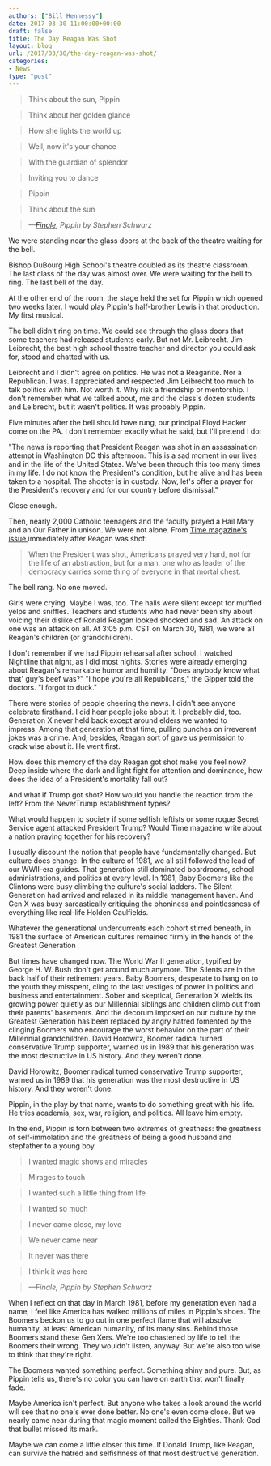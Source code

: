 ```yaml
---
authors: ["Bill Hennessy"]
date: 2017-03-30 11:00:00+00:00
draft: false
title: The Day Reagan Was Shot
layout: blog
url: /2017/03/30/the-day-reagan-was-shot/
categories:
- News
type: "post"
---
```


> 

> 
> Think about the sun, Pippin
> 
> 

> 
> Think about her golden glance
> 
> 

> 
> How she lights the world up
> 
> 

> 
> Well, now it's your chance
> 
> 

> 
> With the guardian of splendor
> 
> 

> 
> Inviting you to dance
> 
> 

> 
> Pippin
> 
> 

> 
> Think about the sun
> 
> 

> 
> _—[Finale](https://www.stlyrics.com/lyrics/pippin/finale.htm), Pippin by Stephen Schwarz_
> 
> 



We were standing near the glass doors at the back of the theatre waiting for the bell.

Bishop DuBourg High School's theatre doubled as its theatre classroom. The last class of the day was almost over. We were waiting for the bell to ring. The last bell of the day.

At the other end of the room, the stage held the set for Pippin which opened two weeks later. I would play Pippin's half-brother Lewis in that production. My first musical.

The bell didn't ring on time. We could see through the glass doors that some teachers had released students early. But not Mr. Leibrecht. Jim Leibrecht, the best high school theatre teacher and director you could ask for, stood and chatted with us.

Leibrecht and I didn't agree on politics. He was not a Reaganite. Nor a Republican. I was. I appreciated and respected Jim Leibrecht too much to talk politics with him. Not worth it. Why risk a friendship or mentorship. I don't remember what we talked about, me and the class's dozen students and Leibrecht, but it wasn't politics. It was probably Pippin.

Five minutes after the bell should have rung, our principal Floyd Hacker come on the PA. I don't remember exactly what he said, but I'll pretend I do:

"The news is reporting that President Reagan was shot in an assassination attempt in Washington DC this afternoon. This is a sad moment in our lives and in the life of the United States. We've been through this too many times in my life. I do not know the President's condition, but he alive and has been taken to a hospital. The shooter is in custody. Now, let's offer a prayer for the President's recovery and for our country before dismissal."

Close enough.

Then, nearly 2,000 Catholic teenagers and the faculty prayed a Hail Mary and an Our Father in unison. We were not alone. From [Time magazine's issue ](https://content.time.com/time/subscriber/article/0,33009,954693-2,00.html)immediately after Reagan was shot:



> When the President was shot, Americans prayed very hard, not for the life of an abstraction, but for a man, one who as leader of the democracy carries some thing of everyone in that mortal chest.



The bell rang. No one moved.

Girls were crying. Maybe I was, too. The halls were silent except for muffled yelps and sniffles. Teachers and students who had never been shy about voicing their dislike of Ronald Reagan looked shocked and sad. An attack on one was an attack on all. At 3:05 p.m. CST on March 30, 1981, we were all Reagan's children (or grandchildren).

I don't remember if we had Pippin rehearsal after school. I watched Nightline that night, as I did most nights. Stories were already emerging about Reagan's remarkable humor and humility. "Does anybody know what that' guy's beef was?" "I hope you're all Republicans," the Gipper told the doctors. "I forgot to duck."

There were stories of people cheering the news. I didn't see anyone celebrate firsthand. I did hear people joke about it. I probably did, too. Generation X never held back except around elders we wanted to impress. Among that generation at that time, pulling punches on irreverent jokes was a crime. And, besides, Reagan sort of gave us permission to crack wise about it. He went first.

How does this memory of the day Reagan got shot make you feel now? Deep inside where the dark and light fight for attention and dominance, how does the idea of a President's mortality fall out?

And what if Trump got shot? How would you handle the reaction from the left? From the NeverTrump establishment types?

What would happen to society if some selfish leftists or some rogue Secret Service agent attacked President Trump? Would Time magazine write about a nation praying together for his recovery?

I usually discount the notion that people have fundamentally changed. But culture does change. In the culture of 1981, we all still followed the lead of our WWII-era guides. That generation still dominated boardrooms, school administrations, and politics at every level. In 1981, Baby Boomers like the Clintons were busy climbing the culture's social ladders. The Silent Generation had arrived and relaxed in its middle management haven. And Gen X was busy sarcastically critiquing the phoniness and pointlessness of everything like real-life Holden Caulfields.

Whatever the generational undercurrents each cohort stirred beneath, in 1981 the surface of American cultures remained firmly in the hands of the Greatest Generation

But times have changed now. The World War II generation, typified by George H. W. Bush don't get around much anymore. The Silents are in the back half of their retirement years. Baby Boomers, desperate to hang on to the youth they misspent, cling to the last vestiges of power in politics and business and entertainment. Sober and skeptical, Generation X wields its growing power quietly as our Millennial siblings and children climb out from their parents' basements. And the decorum imposed on our culture by the Greatest Generation has been replaced by angry hatred fomented by the clinging Boomers who encourage the worst behavior on the part of their Millennial grandchildren. David Horowitz, Boomer radical turned conservative Trump supporter, warned us in 1989 that his generation was the most destructive in US history. And they weren't done.

David Horowitz, Boomer radical turned conservative Trump supporter, warned us in 1989 that his generation was the most destructive in US history. And they weren't done.

Pippin, in the play by that name, wants to do something great with his life. He tries academia, sex, war, religion, and politics. All leave him empty.

In the end, Pippin is torn between two extremes of greatness: the greatness of self-immolation and the greatness of being a good husband and stepfather to a young boy.



> 

> 
> I wanted magic shows and miracles
> 
> 

> 
> Mirages to touch
> 
> 

> 
> I wanted such a little thing from life
> 
> 

> 
> I wanted so much
> 
> 

> 
> I never came close, my love
> 
> 

> 
> We never came near
> 
> 

> 
> It never was there
> 
> 

> 
> I think it was here
> 
> 

> 
> _—Finale, Pippin by Stephen Schwarz_
> 
> 



When I reflect on that day in March 1981, before my generation even had a name, I feel like America has walked millions of miles in Pippin's shoes. The Boomers beckon us to go out in one perfect flame that will absolve humanity, at least American humanity, of its many sins. Behind those Boomers stand these Gen Xers. We're too chastened by life to tell the Boomers their wrong. They wouldn't listen, anyway. But we're also too wise to think that they're right.

The Boomers wanted something perfect. Something shiny and pure. But, as Pippin tells us, there's no color you can have on earth that won't finally fade.

Maybe America isn't perfect. But anyone who takes a look around the world will see that no one's ever done better. No one's even come close. But we nearly came near during that magic moment called the Eighties. Thank God that bullet missed its mark.

Maybe we can come a little closer this time. If Donald Trump, like Reagan, can survive the hatred and selfishness of that most destructive generation.
